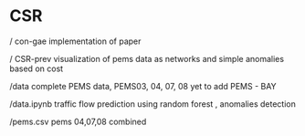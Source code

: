 # CSR

/ con-gae
implementation of paper

/ CSR-prev
visualization of pems data as networks and simple anomalies based on cost

/data
complete PEMS data, PEMS03, 04, 07, 08
yet to add PEMS - BAY

/data.ipynb
traffic flow prediction using random forest , anomalies detection

/pems.csv
pems 04,07,08 combined
